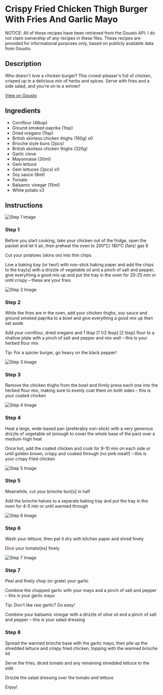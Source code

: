 # Crispy Fried Chicken Thigh Burger With Fries And Garlic Mayo

NOTICE: All of these recipes have been retrieved from the Gousto API. I do not claim ownership of any recipes in these files. These recipes are provided for informational purposes only, based on publicly available data from Gousto.

## Description

Who doesn't love a chicken burger? This crowd-pleaser's full of chicken, crisped up in a delicious mix of herbs and spices. Serve with fries and a side salad, and you're on to a winner!

[View on Gousto](https://www.gousto.co.uk/recipes/cookbook/crispy-fried-chicken-burger-fries-garlic-mayo)

## Ingredients

- Cornflour (4tbsp)
- Ground smoked paprika (1tsp)
- Dried oregano (1tsp)
- British skinless chicken thighs (160g) x0
- Brioche style buns (2pcs)
- British skinless chicken thighs (320g)
- Garlic clove
- Mayonnaise (30ml)
- Gem lettuce
- Gem lettuces (2pcs) x0
- Soy sauce (8ml)
- Tomato
- Balsamic vinegar (15ml)
- White potato x3

## Instructions

![Step 1 Image](https://production-media.gousto.co.uk/cms/recipe-step-image/1949.-step-1-x200.jpg)

### Step 1

Before you start cooking, take your chicken out of the fridge, open the packet and let it air, then preheat the oven to 200°C/ 180°C (fan)/ gas 6

Cut your potatoes (skins on) into thin chips

Line a baking tray (or two!) with non-stick baking paper and add the chips to the tray[s] with a drizzle of vegetable oil and a pinch of salt and pepper, give everything a good mix up and put the tray in the oven for 20-25 min or until crispy – these are your fries

![Step 2 Image](https://production-media.gousto.co.uk/cms/recipe-step-image/1949.-step-2-x200.jpg)

### Step 2

While the fries are in the oven, add your chicken thighs, soy sauce and ground smoked paprika to a bowl and give everything a good mix up then set aside

Add your cornflour, dried oregano and 1 tbsp <span class="text-purple">[1 1/2 tbsp]</span> <span class="text-danger">[2 tbsp]</span> flour to a shallow plate with a pinch of salt and pepper and mix well – this is your herbed flour mix

Tip: For a spicier burger, go heavy on the black pepper!

![Step 3 Image](https://production-media.gousto.co.uk/cms/recipe-step-image/1949.-step-3-x200.jpg)

### Step 3

Remove the chicken thighs from the bowl and firmly press each one into the herbed flour mix, making sure to evenly coat them on both sides – this is your coated chicken

![Step 4 Image](https://production-media.gousto.co.uk/cms/recipe-step-image/1949.-step-4-x200.jpg)

### Step 4

Heat a large, wide-based pan (preferably non-stick) with a very generous drizzle of vegetable oil (enough to cover the whole base of the pan) over a medium-high heat

Once hot, add the coated chicken and cook for 9-10 min on each side or until golden brown, crispy and cooked through (no pink meat!) – this is your crispy fried chicken

![Step 5 Image](https://production-media.gousto.co.uk/cms/recipe-step-image/1949.-step-5-x200.jpg)

### Step 5

Meanwhile, cut your brioche bun[s] in half

Add the brioche halves to a separate baking tray and put the tray in the oven for 4-5 min or until warmed through

![Step 6 Image](https://production-media.gousto.co.uk/cms/recipe-step-image/1949.-step-6-x200.jpg)

### Step 6

Wash your lettuce, then pat it dry with kitchen paper and shred finely

Dice your tomato[es]<span class="text-danger"> </span>finely

![Step 7 Image](https://production-media.gousto.co.uk/cms/recipe-step-image/1949.-step-7-x200.jpg)

### Step 7

Peel and finely chop (or grate) your garlic

Combine the chopped garlic with your mayo and a pinch of salt and pepper – this is your garlic mayo

Tip: Don't like raw garlic? Go easy!

Combine your balsamic vinegar with a drizzle of olive oil and a pinch of salt and pepper – this is your salad dressing

### Step 8

Spread the warmed brioche base with the garlic mayo, then pile up the shredded lettuce and crispy fried chicken, topping with the warmed brioche lid

Serve the fries, diced tomato and any remaining shredded lettuce to the side

Drizzle the salad dressing over the tomato and lettuce

Enjoy!

